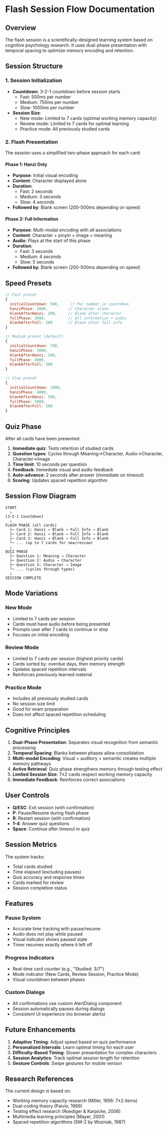 # Flash Session Flow Documentation

## Overview
The flash session is a scientifically-designed learning system based on cognitive psychology research. It uses dual-phase presentation with temporal spacing to optimize memory encoding and retention.

## Session Structure

### 1. Session Initialization
- **Countdown**: 3-2-1 countdown before session starts
  - Fast: 500ms per number
  - Medium: 750ms per number
  - Slow: 1000ms per number
- **Session Size**: 
  - New mode: Limited to 7 cards (optimal working memory capacity)
  - Review mode: Limited to 7 cards for optimal learning
  - Practice mode: All previously studied cards

### 2. Flash Presentation
The session uses a simplified two-phase approach for each card:

#### Phase 1: Hanzi Only
- **Purpose**: Initial visual encoding
- **Content**: Character displayed alone
- **Duration**: 
  - Fast: 2 seconds
  - Medium: 3 seconds
  - Slow: 4 seconds
- **Followed by**: Blank screen (200-500ms depending on speed)

#### Phase 2: Full Information
- **Purpose**: Multi-modal encoding with all associations
- **Content**: Character + pinyin + image + meaning
- **Audio**: Plays at the start of this phase
- **Duration**:
  - Fast: 3 seconds
  - Medium: 4 seconds
  - Slow: 5 seconds
- **Followed by**: Blank screen (200-500ms depending on speed)

## Speed Presets

```javascript
// Fast preset
{
  initialCountdown: 500,     // Per number in countdown
  hanziPhase: 2000,         // Character alone
  blankAfterHanzi: 200,     // Blank after character
  fullPhase: 3000,          // All information + audio
  blankAfterFull: 200       // Blank after full info
}

// Medium preset (default)
{
  initialCountdown: 750,
  hanziPhase: 3000,
  blankAfterHanzi: 300,
  fullPhase: 4000,
  blankAfterFull: 300
}

// Slow preset
{
  initialCountdown: 1000,
  hanziPhase: 4000,
  blankAfterHanzi: 500,
  fullPhase: 5000,
  blankAfterFull: 500
}
```

## Quiz Phase

After all cards have been presented:
1. **Immediate quiz**: Tests retention of studied cards
2. **Question types**: Cycles through Meaning→Character, Audio→Character, Character→Image
3. **Time limit**: 10 seconds per question
4. **Feedback**: Immediate visual and audio feedback
5. **Auto-advance**: 2 seconds after answer (immediate on timeout)
6. **Scoring**: Updates spaced repetition algorithm

## Session Flow Diagram

```
START
  ↓
[3-2-1 Countdown]
  ↓
FLASH PHASE (all cards)
  ├─ Card 1: Hanzi → Blank → Full Info → Blank
  ├─ Card 2: Hanzi → Blank → Full Info → Blank
  ├─ Card 3: Hanzi → Blank → Full Info → Blank
  └─ ... (up to 7 cards for new/review)
  ↓
QUIZ PHASE
  ├─ Question 1: Meaning → Character
  ├─ Question 2: Audio → Character
  ├─ Question 3: Character → Image
  └─ ... (cycles through types)
  ↓
SESSION COMPLETE
```

## Mode Variations

### New Mode
- Limited to 7 cards per session
- Cards must have audio before being presented
- Prompts user after 7 cards to continue or stop
- Focuses on initial encoding

### Review Mode
- Limited to 7 cards per session (highest priority cards)
- Cards sorted by: overdue days, then memory strength
- Updates spaced repetition intervals
- Reinforces previously learned material

### Practice Mode
- Includes all previously studied cards
- No session size limit
- Good for exam preparation
- Does not affect spaced repetition scheduling

## Cognitive Principles

1. **Dual-Phase Presentation**: Separates visual recognition from semantic processing
2. **Temporal Spacing**: Blanks between phases allow consolidation
3. **Multi-modal Encoding**: Visual + auditory + semantic creates multiple memory pathways
4. **Active Retrieval**: Quiz phase strengthens memory through testing effect
5. **Limited Session Size**: 7±2 cards respect working memory capacity
6. **Immediate Feedback**: Reinforces correct associations

## User Controls

- **Q/ESC**: Exit session (with confirmation)
- **P**: Pause/Resume during flash phase
- **R**: Restart session (with confirmation)
- **1-4**: Answer quiz questions
- **Space**: Continue after timeout in quiz

## Session Metrics

The system tracks:
- Total cards studied
- Time elapsed (excluding pauses)
- Quiz accuracy and response times
- Cards marked for review
- Session completion status

## Features

### Pause System
- Accurate time tracking with pause/resume
- Audio does not play while paused
- Visual indicator shows paused state
- Timer resumes exactly where it left off

### Progress Indicators
- Real-time card counter (e.g., "Studied: 3/7")
- Mode indicator (New Cards, Review Session, Practice Mode)
- Visual countdown between phases

### Custom Dialogs
- All confirmations use custom AlertDialog component
- Session automatically pauses during dialogs
- Consistent UI experience (no browser alerts)

## Future Enhancements

1. **Adaptive Timing**: Adjust speed based on quiz performance
2. **Personalized Intervals**: Learn optimal timing for each user
3. **Difficulty-Based Timing**: Slower presentation for complex characters
4. **Session Analytics**: Track optimal session length for retention
5. **Gesture Controls**: Swipe gestures for mobile version

## Research References

The current design is based on:
- Working memory capacity research (Miller, 1956: 7±2 items)
- Dual-coding theory (Paivio, 1969)
- Testing effect research (Roediger & Karpicke, 2006)
- Multimedia learning principles (Mayer, 2001)
- Spaced repetition algorithms (SM-2 by Wozniak, 1987)